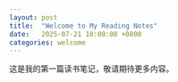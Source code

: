 ```yaml
---
layout: post
title:  "Welcome to My Reading Notes"
date:   2025-07-21 10:00:00 +0800
categories: welcome
---
```


这是我的第一篇读书笔记，敬请期待更多内容。
